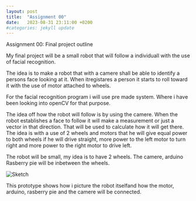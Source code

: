 ```yaml
---
layout: post
title:  "Assignment 00"
date:   2023-08-31 23:11:00 +0200
#categories: jekyll update
---
```


Assignment 00: Final project outline

My final project will be a small robot that will follow a individuall with the use of facial recognition.

The idea is to make a robot that with a camere shall be able to identify a persons face looking at it. When itregistares a person it starts to roll toward it with the use of motor attached to  wheels. 

For the facial recognition program i will use pre made system. Where i have been looking into openCV for that purpose. 

The idea off how the robot will follow is by using the camere. When the robot establishes a face to follow it will make a measurement or just a vector in that direction. That will be used to calculate how it will get there. The idea is with a use of 2 wheels and motors that he will give equal power to both wheels if he will drive straight, more power to the left motor to turn right and more power to the right motor to drive left.

The robot will be small, my idea is to have 2 wheels. The camere, arduino Rasberry pie will be inbetween the wheels.

![Sketch](\ADA525Denne\prototype.jpg)



This prototype shows how i picture the robot itselfand how the motor, arduino, rasberry pie and the camere will be connected. 

